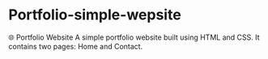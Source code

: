 # Portfolio-simple-wepsite
🌐 Portfolio Website  A simple portfolio website built using HTML and CSS. It contains two pages: Home and Contact. 
